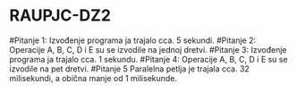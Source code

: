 # RAUPJC-DZ2
#Pitanje 1:
Izvođenje programa ja trajalo cca. 5 sekundi.
#Pitanje 2:
Operacije A, B, C, D i E su se izvodile na jednoj dretvi.
#Pitanje 3:
Izvođenje programa ja trajalo cca. 1 sekundu.
#Pitanje 4:
Operacije A, B, C, D i E su se izvodile na pet dretvi.
#Pitanje 5
Paralelna petlja je trajala cca. 32 milisekundi, a obična manje od 1 milisekunde.

